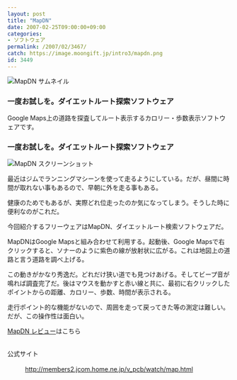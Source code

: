 ```yaml
---
layout: post
title: "MapDN"
date: 2007-02-25T09:00:00+09:00
categories:
- ソフトウェア
permalink: /2007/02/3467/
catch: https://image.moongift.jp/intro3/mapdn.png
id: 3449
---
```

 ![MapDN サムネイル](https://image.moongift.jp/intro3/mapdn.t.png "MapDN サムネイル")
  

### 一度お試しを。ダイエットルート探索ソフトウェア
  
Google Maps上の道路を探査してルート表示するカロリー・歩数表示ソフトウェアです。  
<!--more-->  

### 一度お試しを。ダイエットルート探索ソフトウェア
  

![MapDN スクリーンショット](https://image.moongift.jp/intro3/mapdn.png "MapDN スクリーンショット")

  

最近はジムでランニングマシーンを使って走るようにしている。だが、昼間に時間が取れない事もあるので、早朝に外を走る事もある。

  

健康のためでもあるが、実際どれ位走ったのか気になってしまう。そうした時に便利なのがこれだ。

  

今回紹介するフリーウェアはMapDN、ダイエットルート検索ソフトウェアだ。

  

MapDNはGoogle Mapsと組み合わせて利用する。起動後、Google Mapsで右クリックすると、ソナーのように紫色の線が放射状に広がる。これは地図上の道路と言う道路を調べ上げる。

  

この動きがかなり秀逸だ。どれだけ狭い道でも見つけあげる。そしてビープ音が鳴れば調査完了だ。後はマウスを動かすと赤い線と共に、最初に右クリックしたポイントからの距離、カロリー、歩数、時間が表示される。

  

走行ポイント的な機能がないので、周囲を走って戻ってきた等の測定は難しい。だが、この操作性は面白い。

  

[MapDN レビュー](http://oss.moongift.jp/review/i-3468.html)はこちら

  
<dl>
<br><dt>公式サイト</dt>
<br><dd><a href="http://members2.jcom.home.ne.jp/v_pcb/watch/map.html" target="_blank">http://members2.jcom.home.ne.jp/v_pcb/watch/map.html</a></dd>
<br>
</dl>